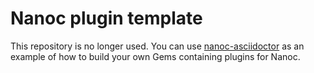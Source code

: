 # Nanoc plugin template

This repository is no longer used. You can use [nanoc-asciidoctor](http://github.com/nanoc/nanoc-asciidoctor) as an example of how to build your own Gems containing plugins for Nanoc.
